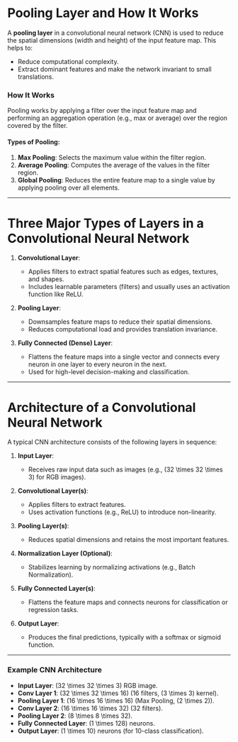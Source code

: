 # Pooling Layer and How It Works

A **pooling layer** in a convolutional neural network (CNN) is used to reduce the spatial dimensions (width and height) of the input feature map. This helps to:
- Reduce computational complexity.
- Extract dominant features and make the network invariant to small translations.

### How It Works
Pooling works by applying a filter over the input feature map and performing an aggregation operation (e.g., max or average) over the region covered by the filter.

#### Types of Pooling:
1. **Max Pooling**: Selects the maximum value within the filter region.
2. **Average Pooling**: Computes the average of the values in the filter region.
3. **Global Pooling**: Reduces the entire feature map to a single value by applying pooling over all elements.

---

# Three Major Types of Layers in a Convolutional Neural Network

1. **Convolutional Layer**:
   - Applies filters to extract spatial features such as edges, textures, and shapes.
   - Includes learnable parameters (filters) and usually uses an activation function like ReLU.

2. **Pooling Layer**:
   - Downsamples feature maps to reduce their spatial dimensions.
   - Reduces computational load and provides translation invariance.

3. **Fully Connected (Dense) Layer**:
   - Flattens the feature maps into a single vector and connects every neuron in one layer to every neuron in the next.
   - Used for high-level decision-making and classification.

---

# Architecture of a Convolutional Neural Network

A typical CNN architecture consists of the following layers in sequence:

1. **Input Layer**:
   - Receives raw input data such as images (e.g., \(32 \times 32 \times 3\) for RGB images).

2. **Convolutional Layer(s)**:
   - Applies filters to extract features.
   - Uses activation functions (e.g., ReLU) to introduce non-linearity.

3. **Pooling Layer(s)**:
   - Reduces spatial dimensions and retains the most important features.

4. **Normalization Layer (Optional)**:
   - Stabilizes learning by normalizing activations (e.g., Batch Normalization).

5. **Fully Connected Layer(s)**:
   - Flattens the feature maps and connects neurons for classification or regression tasks.

6. **Output Layer**:
   - Produces the final predictions, typically with a softmax or sigmoid function.

---

### Example CNN Architecture
- **Input Layer**: \(32 \times 32 \times 3\) RGB image.
- **Conv Layer 1**: \(32 \times 32 \times 16\) (16 filters, \(3 \times 3\) kernel).
- **Pooling Layer 1**: \(16 \times 16 \times 16\) (Max Pooling, \(2 \times 2\)).
- **Conv Layer 2**: \(16 \times 16 \times 32\) (32 filters).
- **Pooling Layer 2**: \(8 \times 8 \times 32\).
- **Fully Connected Layer**: \(1 \times 128\) neurons.
- **Output Layer**: \(1 \times 10\) neurons (for 10-class classification).